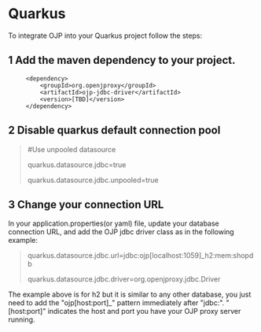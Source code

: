 # Quarkus

To integrate OJP into your Quarkus project follow the steps:

## 1 Add the maven dependency to your project.

         <dependency>
             <groupId>org.openjproxy</groupId>
             <artifactId>ojp-jdbc-driver</artifactId>
             <version>[TBD]</version>
         </dependency>

## 2 Disable quarkus default connection pool
 
>  #Use unpooled datasource 
> 
> quarkus.datasource.jdbc=true
> 
> quarkus.datasource.jdbc.unpooled=true

## 3 Change your connection URL
In your application.properties(or yaml) file, update your database connection URL, and add the OJP jdbc driver class as in the following example:
>  quarkus.datasource.jdbc.url=jdbc:ojp[localhost:1059]_h2:mem:shopdb
> 
> quarkus.datasource.jdbc.driver=org.openjproxy.jdbc.Driver

The example above is for h2 but it is similar to any other database, you just need to add the "ojp[host:port]_" pattern immediately after "jdbc:". "[host:port]" indicates the host and port you have your OJP proxy server running.
